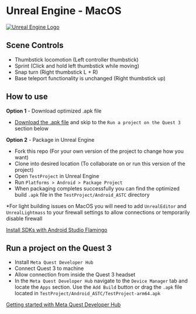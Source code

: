 # Unreal Engine - MacOS

[![Unreal Engine Logo](Images/unreal-engine.png)](https://www.unrealengine.com/)

## Scene Controls

* Thumbstick locomotion (Left controller thumbstick)
* Sprint (Click and hold left thumbstick while moving)
* Snap turn (Right thumbstick L + R)
* Base teleport functionality is unchanged (Right thumbstick up)

## How to use

**Option 1** - Download optimized .apk file

* [Download the .apk file](https://drive.google.com/file/d/1apvPNiWsgNSHmU8qKQoaU_Ncr1QC7OWA/view?usp=drive_link) and skip to the `Run a project on the Quest 3` section below

**Option 2** - Package in Unreal Engine

* Fork this repo (For your own version of the project to change how you want)
* Clone into desired location (To collaborate on or run this version of the project)
* Open `TestProject` in Unreal Engine
* Run `Platforms > Android > Package Project`
* When packaging completes successfully you can find the optimized build `.apk` file in the `TestProject/Android_ASTC` directory

*For light building issues on MacOS you will need to add `UnrealEditor` and `UnrealLightmass` to your firewall settings to allow connections or temporarily disable firewall

[Install SDKs with Android Studio Flamingo](https://developer.android.com/studio/releases/past-releases/as-flamingo-release-notes)

## Run a project on the Quest 3

* Install `Meta Quest Developer Hub`
* Connect Quest 3 to machine
* Allow connection from inside the Quest 3 headset
* In the `Meta Quest Developer Hub` navigate to the `Device Manager` tab and locate the `Apps` section. Use the `Add Build` button or drag the `.apk` file located in `TestProject/Android_ASTC/TestProject-arm64.apk`

[Getting started with Meta Quest Developer Hub](https://developers.meta.com/horizon/documentation/unity/ts-mqdh-getting-started)
